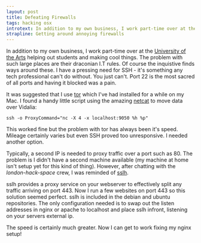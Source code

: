 ```yaml
---
layout: post
title: Defeating Firewalls
tags: hacking osx
introtext: In addition to my own business, I work part-time over at the University of the Arts helping out students and making cool things. The problem with such large places are their draconian I.T rules.
strapline: Getting around annoying firewalls
---
```


In addition to my own business, I work part-time over at the [University of the Arts](http://www.arts.ac.uk) helping out students and making cool things. The problem with such large places are their draconian I.T rules. Of course the inquistive finds ways around these. I have a pressing need for SSH - it's something any tech professional can't do without. You just can't. Port 22 is the most sacred of all ports and having it blocked was a pain.


It was suggested that I use [tor](https://www.torproject.org/) which I've had installed for a while on my Mac. I found a handy little script using the amazing [netcat](http://netcat.sourceforge.net/) to move data over Vidalia:

    ssh -o ProxyCommand="nc -X 4 -x localhost:9050 %h %p"

This worked fine but the problem with tor has always been it's speed. Mileage certainly varies but even SSH proved too unresponsive. I needed another option.


Typically, a second IP is needed to proxy traffic over a port such as 80. The problem is I didn't have a second machine available (my machine at home isn't setup yet for this kind of thing). However, after chatting with the *london-hack-space* crew, I was reminded of [sslh](http://www.rutschle.net/tech/sslh.shtml). 

sslh provides a proxy service on your webserver to effectively split any traffic arriving on port 443. Now I run a few websites on port 443 so this solution seemed perfect. sslh is included in the debian and ubuntu repositories. The only configuration needed is to swap out the listen addresses in nginx or apache to localhost and place sslh infront, listening on your servers external ip.

The speed is certainly much greater. Now I can get to work fixing my nginx setup!
